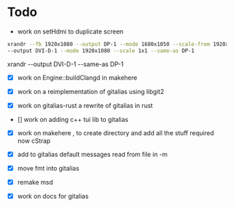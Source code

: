 # Todo

- work on setHdmi to duplicate screen

```sh
xrandr --fb 1920x1080 --output DP-1 --mode 1680x1050 --scale-from 1920x1080
--output DVI-D-1 --mode 1920x1080 --scale 1x1 --same-as DP-1
```

xrandr --output DVI-D-1 --same-as DP-1

- [x] work on Engine::buildClangd in makehere

- [x] work on a reimplementation of gitalias using libgit2

- [x] work on gitalias-rust a rewrite of gitalias in rust

- [] work on adding c++ tui lib to gitalias

- [x] work on makehere , to create directory and add all the stuff required now cStrap

- [x] add to gitalias default messages read from file in -m

- [x] move fmt into gitalias

- [x] remake msd

- [x] work on docs for gitalias
